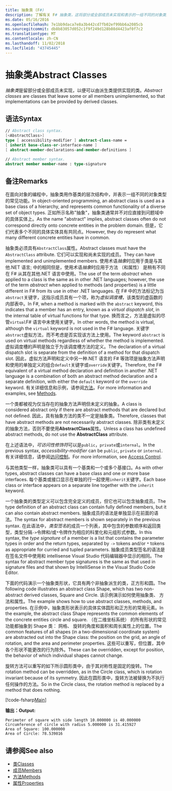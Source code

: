 ```yaml
---
title: 抽象类 (F#)
description: 了解有关 F# 抽象类，这将部分或全部成员未实现和表示的一组不同的对象类型的常见功能。
ms.date: 05/16/2016
ms.openlocfilehash: 7e1bb9daca7e8a3b442cd7fb02ef99bb6a2085cb
ms.sourcegitcommit: db8b83057d052c1f9f249d128b08d4423af0f7c2
ms.translationtype: MT
ms.contentlocale: zh-CN
ms.lasthandoff: 11/02/2018
ms.locfileid: "43745445"
---
```

# <a name="abstract-classes"></a><span data-ttu-id="0dfed-103">抽象类</span><span class="sxs-lookup"><span data-stu-id="0dfed-103">Abstract Classes</span></span>

<span data-ttu-id="0dfed-104">*抽象类*是留部分或全部成员未实现，以便可以由派生类提供实现的类。</span><span class="sxs-lookup"><span data-stu-id="0dfed-104">*Abstract classes* are classes that leave some or all members unimplemented, so that implementations can be provided by derived classes.</span></span>

## <a name="syntax"></a><span data-ttu-id="0dfed-105">语法</span><span class="sxs-lookup"><span data-stu-id="0dfed-105">Syntax</span></span>

```fsharp
// Abstract class syntax.
[<AbstractClass>]
type [ accessibility-modifier ] abstract-class-name =
[ inherit base-class-or-interface-name ]
[ abstract-member-declarations-and-member-definitions ]

// Abstract member syntax.
abstract member member-name : type-signature
```

## <a name="remarks"></a><span data-ttu-id="0dfed-106">备注</span><span class="sxs-lookup"><span data-stu-id="0dfed-106">Remarks</span></span>

<span data-ttu-id="0dfed-107">在面向对象的编程中，抽象类用作基类的层次结构中，并表示一组不同的对象类型的常见功能。</span><span class="sxs-lookup"><span data-stu-id="0dfed-107">In object-oriented programming, an abstract class is used as a base class of a hierarchy, and represents common functionality of a diverse set of object types.</span></span> <span data-ttu-id="0dfed-108">正如所示名称"抽象"，抽象类通常并不对应直接到问题域中的具体实体上。</span><span class="sxs-lookup"><span data-stu-id="0dfed-108">As the name "abstract" implies, abstract classes often do not correspond directly onto concrete entities in the problem domain.</span></span> <span data-ttu-id="0dfed-109">但是，它们代表多个不同的具体实体具有共同点。</span><span class="sxs-lookup"><span data-stu-id="0dfed-109">However, they do represent what many different concrete entities have in common.</span></span>

<span data-ttu-id="0dfed-110">抽象类必须具有`AbstractClass`属性。</span><span class="sxs-lookup"><span data-stu-id="0dfed-110">Abstract classes must have the `AbstractClass` attribute.</span></span> <span data-ttu-id="0dfed-111">它们可以实现和尚未实现的成员。</span><span class="sxs-lookup"><span data-stu-id="0dfed-111">They can have implemented and unimplemented members.</span></span> <span data-ttu-id="0dfed-112">使用术语*抽象*时应用于类是与其他.NET 语言; 中的相同但是，使用术语*抽象*时应用于方法 （和属性） 是稍有不同在 F# 从其在其他.NET 语言中使用。</span><span class="sxs-lookup"><span data-stu-id="0dfed-112">The use of the term *abstract* when applied to a class is the same as in other .NET languages; however, the use of the term *abstract* when applied to methods (and properties) is a little different in F# from its use in other .NET languages.</span></span> <span data-ttu-id="0dfed-113">在 F# 中的方法标记为当`abstract`关键字，这指示成员具有一个项，称为*虚拟调度槽*，该类型的虚函数的内部表中。</span><span class="sxs-lookup"><span data-stu-id="0dfed-113">In F#, when a method is marked with the `abstract` keyword, this indicates that a member has an entry, known as a *virtual dispatch slot*, in the internal table of virtual functions for that type.</span></span> <span data-ttu-id="0dfed-114">换而言之，方法是虚拟的尽管`virtual`F# 语言中未使用关键字。</span><span class="sxs-lookup"><span data-stu-id="0dfed-114">In other words, the method is virtual, although the `virtual` keyword is not used in the F# language.</span></span> <span data-ttu-id="0dfed-115">关键字`abstract`虚拟方法，而不考虑是否实现该方法上使用。</span><span class="sxs-lookup"><span data-stu-id="0dfed-115">The keyword `abstract` is used on virtual methods regardless of whether the method is implemented.</span></span> <span data-ttu-id="0dfed-116">虚拟调度槽的声明是独立于为该调度槽方法的定义。</span><span class="sxs-lookup"><span data-stu-id="0dfed-116">The declaration of a virtual dispatch slot is separate from the definition of a method for that dispatch slot.</span></span> <span data-ttu-id="0dfed-117">因此，虚拟方法声明和定义中另一种.NET 语言的 F# 等效项是抽象方法声明和使用的单独定义的组合`default`关键字或`override`关键字。</span><span class="sxs-lookup"><span data-stu-id="0dfed-117">Therefore, the F# equivalent of a virtual method declaration and definition in another .NET language is a combination of both an abstract method declaration and a separate definition, with either the `default` keyword or the `override` keyword.</span></span> <span data-ttu-id="0dfed-118">有关详细信息和示例，请参阅[方法](members/methods.md)。</span><span class="sxs-lookup"><span data-stu-id="0dfed-118">For more information and examples, see [Methods](members/methods.md).</span></span>

<span data-ttu-id="0dfed-119">一个类都被视为仅当存在的抽象方法声明但未定义的抽象。</span><span class="sxs-lookup"><span data-stu-id="0dfed-119">A class is considered abstract only if there are abstract methods that are declared but not defined.</span></span> <span data-ttu-id="0dfed-120">因此，具有抽象方法的类不一定是抽象类。</span><span class="sxs-lookup"><span data-stu-id="0dfed-120">Therefore, classes that have abstract methods are not necessarily abstract classes.</span></span> <span data-ttu-id="0dfed-121">除非类有未定义的抽象方法，否则不要使用**AbstractClass**属性。</span><span class="sxs-lookup"><span data-stu-id="0dfed-121">Unless a class has undefined abstract methods, do not use the **AbstractClass** attribute.</span></span>

<span data-ttu-id="0dfed-122">在上述语法中，*可访问性修饰符*可以是`public`，`private`或`internal`。</span><span class="sxs-lookup"><span data-stu-id="0dfed-122">In the previous syntax, *accessibility-modifier* can be `public`, `private` or `internal`.</span></span> <span data-ttu-id="0dfed-123">有关详细信息，请参阅[访问控制](access-control.md)。</span><span class="sxs-lookup"><span data-stu-id="0dfed-123">For more information, see [Access Control](access-control.md).</span></span>

<span data-ttu-id="0dfed-124">与其他类型一样，抽象类可以具有一个基类和一个或多个基接口。</span><span class="sxs-lookup"><span data-stu-id="0dfed-124">As with other types, abstract classes can have a base class and one or more base interfaces.</span></span> <span data-ttu-id="0dfed-125">每个基类或接口显示在单独的行一起使用`inherit`关键字。</span><span class="sxs-lookup"><span data-stu-id="0dfed-125">Each base class or interface appears on a separate line together with the `inherit` keyword.</span></span>

<span data-ttu-id="0dfed-126">一个抽象类的类型定义可以包含完全定义的成员，但它也可以包含抽象成员。</span><span class="sxs-lookup"><span data-stu-id="0dfed-126">The type definition of an abstract class can contain fully defined members, but it can also contain abstract members.</span></span> <span data-ttu-id="0dfed-127">抽象成员的语法是单独显示在前面的语法。</span><span class="sxs-lookup"><span data-stu-id="0dfed-127">The syntax for abstract members is shown separately in the previous syntax.</span></span> <span data-ttu-id="0dfed-128">在此语法中，*类型签名*的成员一个列表，其中包含的参数顺序和返回类型，类型分隔`->`令牌和/或`*`令牌作为相应的科里化和元组形式参数。</span><span class="sxs-lookup"><span data-stu-id="0dfed-128">In this syntax, the *type signature* of a member is a list that contains the parameter types in order and the return types, separated by `->` tokens and/or `*` tokens as appropriate for curried and tupled parameters.</span></span> <span data-ttu-id="0dfed-129">抽象成员类型签名的语法是在签名文件中使用和 intellisense Visual Studio 代码编辑器中显示的相同。</span><span class="sxs-lookup"><span data-stu-id="0dfed-129">The syntax for abstract member type signatures is the same as that used in signature files and that shown by IntelliSense in the Visual Studio Code Editor.</span></span>

<span data-ttu-id="0dfed-130">下面的代码演示一个抽象类形状，它具有两个非抽象派生的类，正方形和圆。</span><span class="sxs-lookup"><span data-stu-id="0dfed-130">The following code illustrates an abstract class Shape, which has two non-abstract derived classes, Square and Circle.</span></span> <span data-ttu-id="0dfed-131">该示例演示如何使用抽象类、 方法和属性。</span><span class="sxs-lookup"><span data-stu-id="0dfed-131">The example shows how to use abstract classes, methods, and properties.</span></span> <span data-ttu-id="0dfed-132">在示例中，抽象类形状表示的具体实体圆形和正方形的常用元素。</span><span class="sxs-lookup"><span data-stu-id="0dfed-132">In the example, the abstract class Shape represents the common elements of the concrete entities circle and square.</span></span> <span data-ttu-id="0dfed-133">（在二维坐标系统） 的所有形状的常见功能都抽象到 Shape 类： 网格、 旋转的角度和面积和周长属性上的位置。</span><span class="sxs-lookup"><span data-stu-id="0dfed-133">The common features of all shapes (in a two-dimensional coordinate system) are abstracted out into the Shape class: the position on the grid, an angle of rotation, and the area and perimeter properties.</span></span> <span data-ttu-id="0dfed-134">这些可以重写，但位置，其中各个形状不能更改的行为除外。</span><span class="sxs-lookup"><span data-stu-id="0dfed-134">These can be overridden, except for position, the behavior of which individual shapes cannot change.</span></span>

<span data-ttu-id="0dfed-135">旋转方法可以重写的如下所示圆形类中，由于其对称性是固定的旋转。</span><span class="sxs-lookup"><span data-stu-id="0dfed-135">The rotation method can be overridden, as in the Circle class, which is rotation invariant because of its symmetry.</span></span> <span data-ttu-id="0dfed-136">因此在圆形类中，旋转方法被替换为不执行任何操作的方法。</span><span class="sxs-lookup"><span data-stu-id="0dfed-136">So in the Circle class, the rotation method is replaced by a method that does nothing.</span></span>

[!code-fsharp[Main](../../../samples/snippets/fsharp/lang-ref-1/snippet2901.fs)]

<span data-ttu-id="0dfed-137">**输出：**</span><span class="sxs-lookup"><span data-stu-id="0dfed-137">**Output:**</span></span>

```
Perimeter of square with side length 10.000000 is 40.000000
Circumference of circle with radius 5.000000 is 31.415927
Area of Square: 100.000000
Area of Circle: 78.539816
```

## <a name="see-also"></a><span data-ttu-id="0dfed-138">请参阅</span><span class="sxs-lookup"><span data-stu-id="0dfed-138">See also</span></span>

- [<span data-ttu-id="0dfed-139">类</span><span class="sxs-lookup"><span data-stu-id="0dfed-139">Classes</span></span>](classes.md)
- [<span data-ttu-id="0dfed-140">成员</span><span class="sxs-lookup"><span data-stu-id="0dfed-140">Members</span></span>](members/index.md)
- [<span data-ttu-id="0dfed-141">方法</span><span class="sxs-lookup"><span data-stu-id="0dfed-141">Methods</span></span>](members/methods.md)
- [<span data-ttu-id="0dfed-142">属性</span><span class="sxs-lookup"><span data-stu-id="0dfed-142">Properties</span></span>](members/Properties.md)
